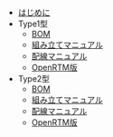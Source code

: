 
* [はじめに](README.md)
* Type1型
	* [BOM](type1/bom.md)
	* [組み立てマニュアル](type1/diy.md)
	* [配線マニュアル](type1/line.md)
	* [OpenRTM版](openrtm.md)
* Type2型
	* [BOM](type2/bom.md)
	* [組み立てマニュアル](type2/diy.md)
	* [配線マニュアル](type2/line.md)
	* [OpenRTM版](openrtm.md)